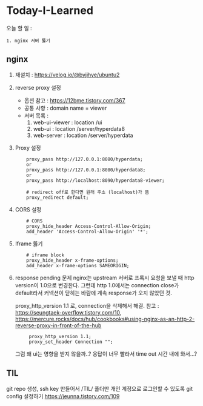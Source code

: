 # Today-I-Learned


오늘 할 일 :

    1. nginx 서버 뚫기



## nginx

1. 재설치 : https://velog.io/@byjihye/ubuntu2

2. reverse proxy 설정
   - 옵션 참고 : https://12bme.tistory.com/367
   - 공통 사항 : domain name = viewer
   - 서버 목록 :
     1. web-ui-viewer : location /ui
     2. web-ui : location /server/hyperdata8
     3. web-server : location /server/hyperdata


3. Proxy 설정
    ```
        proxy_pass http://127.0.0.1:8080/hyperdata;
        or 
        proxy_pass http://127.0.0.1:8080/hyperdata8;
        or
        proxy_pass http://localhost:8090/hyperdata8-viewer;

        # redirect off로 한다면 원래 주소 (localhost)가 뜸
        proxy_redirect default;
    ```

4. CORS 설정
    ```
        # CORS
        proxy_hide_header Access-Control-Allow-Origin;
        add_header 'Access-Control-Allow-Origin' '*';
    ```

5. Iframe 뚫기
    ```
        # iframe block
        proxy_hide_header x-frame-options;
        add_header x-frame-options SAMEORIGIN;
    ```

6. response pending 문제
   nginx는 upstream 서버로 프록시 요청을 보낼 때 http version이 1.0으로 변경한다.
   그런데 http 1.0에서는 connection close가 default라서 커넥션이 닫히는 바람에 계속 response가 오지 않았던 것.

   proxy_http_version 1.1 로, connection을 삭제해서 해결.
   참고 : https://seungtaek-overflow.tistory.com/10, 
   https://mercure.rocks/docs/hub/cookbooks#using-nginx-as-an-http-2-reverse-proxy-in-front-of-the-hub
   ```
        proxy_http_version 1.1;
        proxy_set_header Connection "";
   ```
    그럼 왜 ui는 영향을 받지 않을까..? 응답이 너무 빨라서 time out 시간 내에 와서...?



## TIL
git repo 생성, ssh key 만들어서 /TIL/ 폴더만 개인 계정으로 로그인할 수 있도록 git config 설정하기
https://jeunna.tistory.com/109